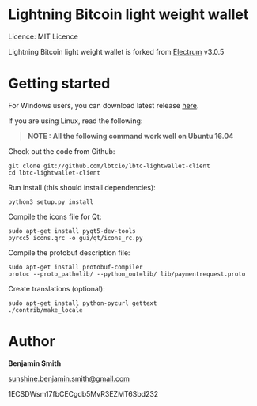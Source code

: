 Lightning Bitcoin light weight wallet
=====================================

Licence: MIT Licence

Lightning Bitcoin light weight wallet is forked from [Electrum](https://github.com/spesmilo/electrum) v3.0.5




Getting started
===============

For Windows users, you can download latest release [here](http://downloadwallet.lbtc.io/index.php/s/HvkFNyCqVu3oc0r/downloads).



If you are using Linux, read the following:



> **NOTE :  All the following command work well on Ubuntu 16.04**

Check out the code from Github:
```
git clone git://github.com/lbtcio/lbtc-lightwallet-client
cd lbtc-lightwallet-client
```
Run install (this should install dependencies):
```
python3 setup.py install
```
Compile the icons file for Qt:
```
sudo apt-get install pyqt5-dev-tools
pyrcc5 icons.qrc -o gui/qt/icons_rc.py
```
Compile the protobuf description file:
```
sudo apt-get install protobuf-compiler
protoc --proto_path=lib/ --python_out=lib/ lib/paymentrequest.proto
```
Create translations (optional):
```
sudo apt-get install python-pycurl gettext
./contrib/make_locale
```




Author
===============


**Benjamin Smith**

sunshine.benjamin.smith@gmail.com

1ECSDWsm17fbCECgdb5MvR3EZMT6Sbd232
